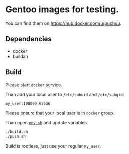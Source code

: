 # Gentoo images for testing.

You can find them on https://hub.docker.com/u/puchuu.

## Dependencies

- docker
- buildah

## Build

Please start `docker` service.

Than add your local user to `/etc/subuid` and `/etc/subgid`:

```sh
my_user:100000:65536
```

Please ensure that your local user is in `docker` group.

Than open [`env.sh`](env.sh) and update variables.

```sh
./build.sh
./push.sh
```

Build is rootless, just use your regular `my_user`.
